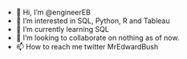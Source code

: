 - 👋 Hi, I’m @engineerEB
- 👀 I’m interested in SQL, Python, R and Tableau
- 🌱 I’m currently learning SQL
- 💞️ I’m looking to collaborate on nothing as of now.
- 📫 How to reach me twitter MrEdwardBush

<!---
engineerEB/engineerEB is a ✨ special ✨ repository because its `README.md` (this file) appears on your GitHub profile.
You can click the Preview link to take a look at your changes.
--->
